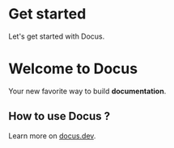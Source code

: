 # Get started

Let's get started with Docus.

# Welcome to Docus

Your new favorite way to build **documentation**.

## How to use Docus ?

Learn more on [docus.dev](https://docus.dev).
